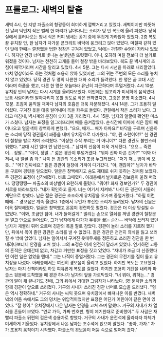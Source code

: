# 프롤로그: 새벽의 탈출
새벽 4시, 한 지방 파출소의 형광등이 희미하게 깜빡거리고 있었다. 새벽이지만 따뜻해진 날씨 덕인지 작은 벌레 한 마리가 날아다니는 소리가 텅 빈 복도에 울려 퍼졌다. 당직실에서 흘러나오는 밤새 식은 커피 냄새는 공기 중에 무겁게 가라앉아 있었다. 2층 복도 끝 유치장 안, 한 남자가 차가운 콘크리트 바닥에 웅크리고 앉아 있었다. 며칠째 갇혀 있던 탓에 한때는 깔끔했을 법한 정장은 구겨져 있었고, 턱에는 까칠한 수염이 자라나 있었다. 하지만 안경 너머로 빛나는 눈빛만은 또렷했다. 아니, 오히려 며칠 전보다 더 날카로워졌을 것이다.
남자는 천천히 고개를 들어 철창 밖을 바라보았다. 복도 끝 벽시계의 초침이 째깍거리며 시간을 알리고 있었다. 4시 5분. 그는 다시 시선을 아래로 내리깔았다. 마치 명상이라도 하는 것처럼 조용히 앉아 있었지만, 그의 귀는 주변의 모든 소리를 놓치지 않고 있었다. 당직 경관 두 명의 나른한 대화 소리가 들려왔다. 한 명은 곧 교대 시간이라며 하품을 했고, 다른 한 명은 오늘따라 유난히 피곤하다며 투덜거렸다.
4시 10분. 유치장 안의 남자는 다시 시계를 올려다보았다. 이번에는 입꼬리가 미세하게 움직였다. 보통 사람이라면 알아차리지 못할 정도로 작은 변화였지만, 그것은 분명 미소였다.
4시 12분. 초침이 움직일 때마다 남자의 호흡은 더욱 차분해졌다.
4시 14분. 그가 조용히 일어섰다. 구겨진 옷을 대충 털어내며 목을 좌우로 돌렸다. 관절에서 작은 소리가 났다.
그리고 마침내, 벽시계의 분침이 숫자 3을 가리켰다. 4시 15분. 남자의 얼굴에 확연한 미소가 스쳤다. 남자는 표정을 일그러뜨리며 배를 움켜잡았다. 순식간에 이마에 식은 땀이 배어나오고 얼굴색이 창백하게 변했다. "으으, 배가... 배가 아파요!"
바닥을 구르며 신음하는 소리에 당직 경관들이 짜증을 내며 유치장으로 다가왔다.
"야, 뭔 소란이야?" 한 경관이 철창을 발로 차며 소리쳤다.
"이상한 수작 부리는 거 아니야?" 다른 경관도 불만스러워했다. "교대 시간 얼마 안 남았는데..."
남자의 신음이 더욱 거세졌다. "으으... 죽겠어... 정말..."
"아이, 정말..." 젊은 경관이 투덜거렸다. "뭐야 진짜 아픈 건가?"
"이봐 아저씨, 내 얼굴 좀 봐." 나이 든 경관의 목소리가 조금 누그러졌다. "저기 저... 땀이 비 오듯..."
"어? 진짜네요." 젊은 경관이 철창에 가까이 다가갔다. "야, 괜찮아?"
남자가 바닥을 구르며 경련을 일으켰다. 얼굴은 창백해지고 숨도 제대로 쉬지 못하는 것처럼 보였다. 두 경관의 표정이 심각해졌다.
바로 그때였다. 아래층에서 날카로운 경보음이 울려 퍼졌다. 땡땡땡땡— 파출소의 비상벨이 요란하게 울렸다.
"뭐야? 화재 경보인가?" 두 경관이 서로를 바라보았다.
"내가 확인하고 올게. 너는 여기서 지켜봐." 나이 든 경관이 서둘러 계단으로 향했다.
남은 젊은 경관은 초조하게 유치장을 오가며 중얼거렸다. "하필 이런 때에..."
경보음은 계속 울렸다. 1층에서 무언가 부산한 소리가 들려왔다. 남자의 신음은 더욱 절박해졌다. 얼굴은 창백했고 온몸이 경련하듯 떨렸다. 
경관은 더 이상 망설일 수 없었다.
"이봐, 조금만 참아. 내가 들어갈게."
떨리는 손으로 열쇠를 꺼낸 경관이 철창문을 열고 안으로 들어섰다. 그가 남자에게 다가가 무릎을 꿇는 순간—
바닥에 쓰러져 있던 남자가 재빨리 튀어 오르며 경관의 목을 팔로 감았다. 경관이 놀라 소리를 지르려 했지만, 뒤에서 목이 졸린 경관은 소리를 낼 수 없었다. 젊은 경관은 천천히 의식을 잃고 쓰러질 수 밖에 없었다.
남자는 일어서서 구겨진 옷매무새를 정돈하고 쓰러진 경관을 한 번 내려다보더니 안경을 고쳐 썼다. 그의 표정은 이제 완전히 달라져 있었다. 연기하던 고통의 흔적은 온데간데 없고, 차갑고 거만한 표정을 짓고 있었다.
"자네가 조금 더 신중했다면 이런 일은 없었을 텐데." 그는 나직이 중얼거렸다.
그는 경관의 무전기를 집어 들고 유치장을 나섰다. 아래층에서는 여전히 경보음이 울리고 있었다. 하지만 복도는 고요했다. 남자는 마치 산책이라도 하듯 여유롭게 복도를 걸었다.
하지만 조용히 계단을 내려와 파출소 뒷문에 도착했을 때 경관 하나가 남자의 앞을 가로막았다.
"너 뭐야, 뭐하는..."
경관의 말이 채 끝나기도 전에, 그의 뒤에서 거대한 그림자가 나타났다. 쿵! 둔탁한 소리와 함께 경관이 앞으로 쓰러졌다. 거구의 사내가 쓰러진 경관 너머로 모습을 드러냈다.
"형은 역시 정확하네." 거구의 사내는 씨익 웃으며 유치장에서 빠져나온 이를 반겼다. 새벽녘의 어둠 속에서도 그의 덩치는 위압적이었지만 표정은 어딘가 어린아이 같은 면이 있었다.
"잘 했어." 유치장에서 나온 남자는 안경을 고쳐 쓰며 말했다. 
거구의 사내가 차 열쇠를 흔들어 보였다. "연료 가득, 가짜 번호판, 형이 얘기한대로 준비했어."
두 사람은 재빨리 파출소 뒤편의 검은색 승용차로 향했다. 거구의 사내가 운전석에 올라타자 차체가 미세하게 기울었다.
유치장에서 나온 남자는 조수석에 앉으며 말했다. "좋아, 가자."
차가 조용히 움직이기 시작했다. 파출소의 경보음이 어둠 속으로 멀어져 갔다."
